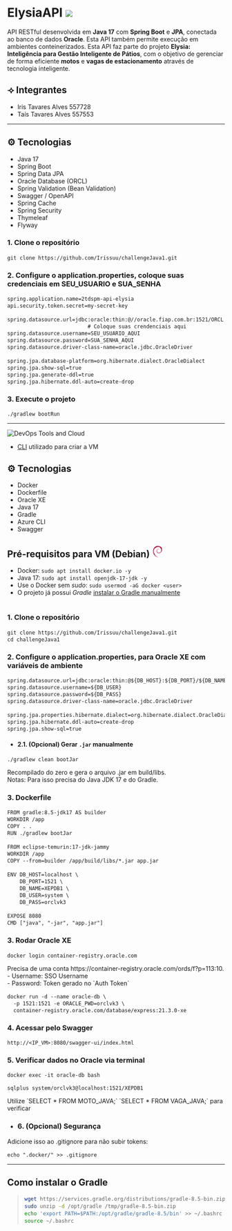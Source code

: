 <h1> ElysiaAPI <img src="https://github.com/user-attachments/assets/bc6d687c-dd26-4bcd-bcbf-71a8a5681bc3" width="25"/> </h1>

API RESTful desenvolvida em **Java 17** com **Spring Boot** e **JPA**, conectada ao banco de dados **Oracle**. Esta API também permite execução em ambientes conteinerizados. Esta API faz parte do projeto **Elysia: Inteligência para Gestão Inteligente de Pátios**, com o objetivo de gerenciar de forma eficiente **motos** e **vagas de estacionamento** através de tecnologia inteligente.

## ⟢ Integrantes
 
- Iris Tavares Alves 557728 </br>
- Taís Tavares Alves 557553 </br>

---

## ⚙️ Tecnologias

- Java 17
- Spring Boot 
- Spring Data JPA
- Oracle Database (ORCL)
- Spring Validation (Bean Validation)
- Swagger / OpenAPI 
- Spring Cache
- Spring Security
- Thymeleaf
- Flyway 


### 1. Clone o repositório
```text
git clone https://github.com/Irissuu/challengeJava1.git
```

### 2. Configure o application.properties, coloque suas credenciais em SEU_USUARIO e SUA_SENHA
```properties
spring.application.name=2tdspm-api-elysia
api.security.token.secret=my-secret-key

spring.datasource.url=jdbc:oracle:thin:@//oracle.fiap.com.br:1521/ORCL
                          # Coloque suas crendenciais aqui
spring.datasource.username=SEU_USUARIO_AQUI
spring.datasource.password=SUA_SENHA_AQUI
spring.datasource.driver-class-name=oracle.jdbc.OracleDriver

spring.jpa.database-platform=org.hibernate.dialect.OracleDialect
spring.jpa.show-sql=true
spring.jpa.generate-ddl=true
spring.jpa.hibernate.ddl-auto=create-drop
```

### 3. Execute o projeto
```text
./gradlew bootRun
```

---

<img alt="DevOps Tools and Cloud" src="https://img.shields.io/badge/DevOps%20Tools%20and%20Cloud%20Computing-white?style=for-the-badge">

- <a href="https://github.com/Irissuu/challengeJava1/tree/f883980123d4484351c955fb592a655b4f07ebd7/CLI">CLI</a> utilizado para criar a VM

## ⚙️ Tecnologias

- Docker
- Dockerfile  
- Oracle XE
- Java 17
- Gradle
- Azure CLI
- Swagger

<h2> Pré-requisitos para VM (Debian) <img src="https://raw.githubusercontent.com/devicons/devicon/master/icons/debian/debian-original.svg" width="27"/> </h2>

- Docker: `sudo apt install docker.io -y`
- Java 17: `sudo apt install openjdk-17-jdk -y`
- Use o Docker sem _sudo_: `sudo usermod -aG docker <user>`
- O projeto já possui _Gradle_ [instalar o Gradle manualmente](#como-instalar-o-gradle)

#

### 1. Clone o repositório
```text
git clone https://github.com/Irissuu/challengeJava1.git
cd challengeJava1
```

### 2. Configure o application.properties, para Oracle XE com variáveis de ambiente
```text
spring.datasource.url=jdbc:oracle:thin:@${DB_HOST}:${DB_PORT}/${DB_NAME}
spring.datasource.username=${DB_USER}
spring.datasource.password=${DB_PASS}
spring.datasource.driver-class-name=oracle.jdbc.OracleDriver

spring.jpa.properties.hibernate.dialect=org.hibernate.dialect.OracleDialect
spring.jpa.hibernate.ddl-auto=create-drop
spring.jpa.show-sql=true
```

- #### 2.1. (Opcional) Gerar `.jar` manualmente
```text
./gradlew clean bootJar
```
<p >Recompilado do zero e gera o arquivo .jar em build/libs. </br>
Notas: Para isso precisa do Java JDK 17 e do Gradle.</p> 

### 3. Dockerfile
```text
FROM gradle:8.5-jdk17 AS builder
WORKDIR /app
COPY . .
RUN ./gradlew bootJar

FROM eclipse-temurin:17-jdk-jammy
WORKDIR /app
COPY --from=builder /app/build/libs/*.jar app.jar

ENV DB_HOST=localhost \
    DB_PORT=1521 \
    DB_NAME=XEPDB1 \
    DB_USER=system \
    DB_PASS=orclvk3

EXPOSE 8080
CMD ["java", "-jar", "app.jar"]
```

### 3. Rodar Oracle XE
```text
docker login container-registry.oracle.com
```
<p> Precisa de uma conta https://container-registry.oracle.com/ords/f?p=113:10. </br>
- Username: SSO Username </br>
- Password: Token gerado no `Auth Token`
</p>

```text
docker run -d --name oracle-db \
  -p 1521:1521 -e ORACLE_PWD=orclvk3 \
  container-registry.oracle.com/database/express:21.3.0-xe
```

### 4. Acessar pelo Swagger
```text
http://<IP_VM>:8080/swagger-ui/index.html
```


### 5. Verificar dados no Oracle via terminal
```text
docker exec -it oracle-db bash
```

```text
sqlplus system/orclvk3@localhost:1521/XEPDB1
```
<p> Utilize `SELECT * FROM MOTO_JAVA;` `SELECT * FROM VAGA_JAVA;` para verificar</p>

- ### 6. (Opcional) Segurança
<p> Adicione isso ao .gitignore para não subir tokens: </p>

```text
echo ".docker/" >> .gitignore
```

---

## Como instalar o Gradle

> ```bash
> wget https://services.gradle.org/distributions/gradle-8.5-bin.zip -P /tmp
> sudo unzip -d /opt/gradle /tmp/gradle-8.5-bin.zip
> echo 'export PATH=$PATH:/opt/gradle/gradle-8.5/bin' >> ~/.bashrc
> source ~/.bashrc
> ```
